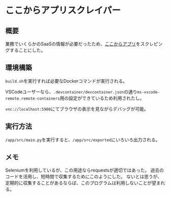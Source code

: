 # ここからアプリスクレイパー

## 概要

業務でいくらかのSaaSの情報が必要だったため、[ここからアプリ](https://ittools.smrj.go.jp/app/index.php)をスクレピングすることにした。

## 環境構築

`build.sh`を実行すれば必要なDockerコマンドが実行される。

VSCodeユーザーなら、`.devcontainer/devcontainer.json`の通り`ms-vscode-remote.remote-containers`用の設定ができているため利用されたし。

`vnc://localhost:5900`にてブラウザの表示を見ながらデバッグが可能。

## 実行方法

`/app/src/main.py`を実行すると、`/app/src/exported`にいろいろ出力される。

## メモ

Seleniumを利用しているが、この用途ならrequestsが適切ではあった。
過去のコードを活用し、短時間で収集するためにこのようにした。
ないとは思うが、定期的に収集することがあるならば、このプログラムは利用しないことが望まれる。
